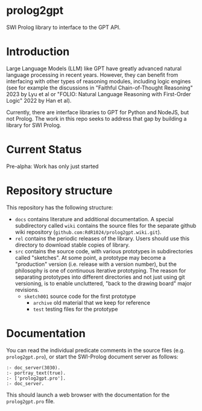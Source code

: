 # prolog2gpt
SWI Prolog library to interface to the GPT API.

# Introduction
Large Language Models (LLM) like GPT have greatly advanced natural language processing in recent years.  However, they can benefit from interfacing with other types of reasoning modules, including logic engines (see for example the discussions in "Faithful Chain-of-Thought Reasoning" 2023 by Lyu et al or "FOLIO: Natural Language Reasoning with First-Order Logic" 2022 by Han et al).

Currently, there are interface libraries to GPT for Python and NodeJS, but not Prolog.  The work in this repo seeks to address that gap by building a library for SWI Prolog.

# Current Status
Pre-alpha: Work has only just started

# Repository structure
This repository has the following structure:

- `docs`  contains literature and additional documentation. A special subdirectory called `wiki` contains the source files for the separate github wiki repository (`github.com:RdR1024/prolog2gpt.wiki.git`).
- `rel` contains the periodic releases of the library. Users should use this directory to download stable copies of library.
- `src`	contains the source code, with various prototypes in subdirectories called "sketches". At some point, a prototype may become a "production" version (i.e. release with a version number), but the philosophy is one of continuous iterative prototyping. The reason for separating prototypes into different directories and not just using git versioning, is to enable uncluttered, "back to the drawing board" major revisions.
   - `sketch001`   source code for the first prototype
      - `archive`  old material that we keep for reference
      - `test`     testing files for the prototype

# Documentation
You can read the individual predicate comments in the source files (e.g. `prolog2gpt.pro`), or start the SWI-Prolog document server as follows:

~~~
:- doc_server(3030).
:- portray_text(true).
:- ['prolog2gpt.pro'].
:- doc_server.
~~~

This should launch a web browser with the documentation for the `prolog2gpt.pro` file.
